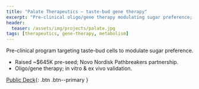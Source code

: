 ```yaml
---
title: "Palate Therapeutics — taste-bud gene therapy"
excerpt: "Pre-clinical oligo/gene therapy modulating sugar preference; Novo Nordisk partnership."
header:
  teaser: /assets/img/projects/palate.jpg
tags: [therapeutics, gene-therapy, metabolism]
---
```


Pre-clinical program targeting taste-bud cells to modulate sugar preference.

- Raised ~$645K pre-seed; Novo Nordisk Pathbreakers partnership.
- Oligo/gene therapy; in vitro & ex vivo validation.

[Public Deck](https://example.com/palate-deck){: .btn .btn--primary }
